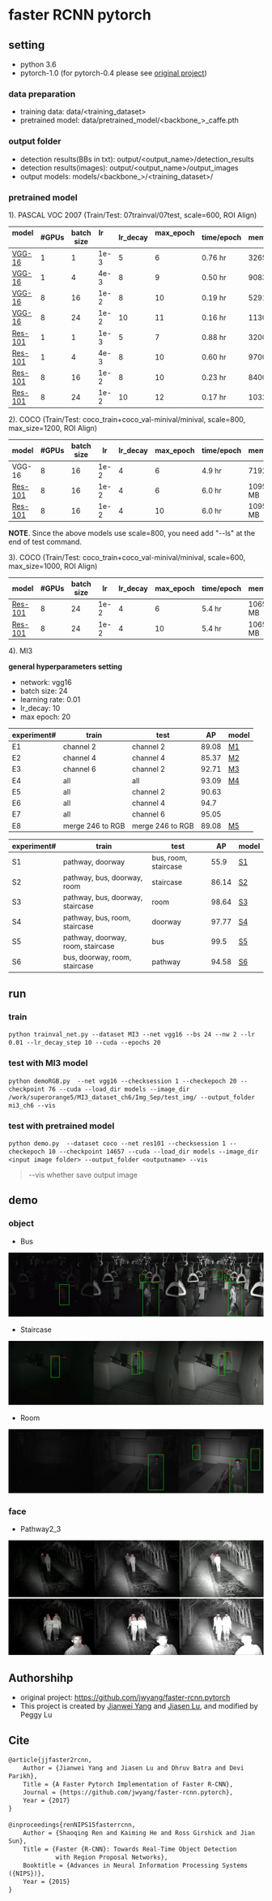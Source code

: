 # faster RCNN pytorch

## setting
* python 3.6
* pytorch-1.0 (for pytorch-0.4 please see [original project](https://github.com/jwyang/faster-rcnn.pytorch))

### data preparation
* training data: data/<training_dataset>
* pretrained model: data/pretrained_model/<backbone_>_caffe.pth

### output folder
* detection results(BBs in txt): output/<output_name>/detection_results
* detection results(images): output/<output_name>/output_images
* output models: models/<backbone_>/<training_dataset>/

### pretrained model


1). PASCAL VOC 2007 (Train/Test: 07trainval/07test, scale=600, ROI Align)

model    | #GPUs | batch size | lr        | lr_decay | max_epoch     |  time/epoch | mem/GPU | mAP
---------|--------|-----|--------|-----|-----|-------|--------|-----
[VGG-16](https://www.dropbox.com/s/6ief4w7qzka6083/faster_rcnn_1_6_10021.pth?dl=0)     | 1 | 1 | 1e-3 | 5   | 6   |  0.76 hr | 3265MB   | 70.1
[VGG-16](https://www.dropbox.com/s/cpj2nu35am0f9hp/faster_rcnn_1_9_2504.pth?dl=0)     | 1 | 4 | 4e-3 | 8   | 9  |  0.50 hr | 9083MB   | 69.6
[VGG-16](https://www.dropbox.com/s/1a31y7vicby0kvy/faster_rcnn_1_10_625.pth?dl=0)     | 8 | 16| 1e-2 | 8   | 10  |  0.19 hr | 5291MB   | 69.4
[VGG-16](https://www.dropbox.com/s/hkj7i6mbhw9tq4k/faster_rcnn_1_11_416.pth?dl=0)     | 8 | 24| 1e-2 | 10  | 11  |  0.16 hr | 11303MB  | 69.2
[Res-101](https://www.dropbox.com/s/4v3or0054kzl19q/faster_rcnn_1_7_10021.pth?dl=0)   | 1 | 1 | 1e-3 | 5   | 7   |  0.88 hr | 3200 MB  | 75.2
[Res-101](https://www.dropbox.com/s/8bhldrds3mf0yuj/faster_rcnn_1_10_2504.pth?dl=0)    | 1 | 4 | 4e-3 | 8   | 10  |  0.60 hr | 9700 MB  | 74.9
[Res-101](https://www.dropbox.com/s/5is50y01m1l9hbu/faster_rcnn_1_10_625.pth?dl=0)    | 8 | 16| 1e-2 | 8   | 10  |  0.23 hr | 8400 MB  | 75.2 
[Res-101](https://www.dropbox.com/s/cn8gneumg4gjo9i/faster_rcnn_1_12_416.pth?dl=0)    | 8 | 24| 1e-2 | 10  | 12  |  0.17 hr | 10327MB  | 75.1  


2). COCO (Train/Test: coco_train+coco_val-minival/minival, scale=800, max_size=1200, ROI Align)

model     | #GPUs | batch size |lr        | lr_decay | max_epoch     |  time/epoch | mem/GPU | mAP
---------|--------|-----|--------|-----|-----|-------|--------|-----
VGG-16     | 8 | 16    |1e-2| 4   | 6  |  4.9 hr | 7192 MB  | 29.2
[Res-101](https://www.dropbox.com/s/5if6l7mqsi4rfk9/faster_rcnn_1_6_14657.pth?dl=0)    | 8 | 16    |1e-2| 4   | 6  |  6.0 hr    |10956 MB  | 36.2
[Res-101](https://www.dropbox.com/s/be0isevd22eikqb/faster_rcnn_1_10_14657.pth?dl=0)    | 8 | 16    |1e-2| 4   | 10  |  6.0 hr    |10956 MB  | 37.0

**NOTE**. Since the above models use scale=800, you need add "--ls" at the end of test command.

3). COCO (Train/Test: coco_train+coco_val-minival/minival, scale=600, max_size=1000, ROI Align)

model     | #GPUs | batch size |lr        | lr_decay | max_epoch     |  time/epoch | mem/GPU | mAP
---------|--------|-----|--------|-----|-----|-------|--------|-----
[Res-101](https://www.dropbox.com/s/y171ze1sdw1o2ph/faster_rcnn_1_6_9771.pth?dl=0)    | 8 | 24    |1e-2| 4   | 6  |  5.4 hr    |10659 MB  | 33.9
[Res-101](https://www.dropbox.com/s/dpq6qv0efspelr3/faster_rcnn_1_10_9771.pth?dl=0)    | 8 | 24    |1e-2| 4   | 10  |  5.4 hr    |10659 MB  | 34.5

4). MI3

__general hyperparameters setting__

* network: vgg16
* batch size: 24
* learning rate: 0.01
* lr_decay: 10
* max epoch: 20


      
experiment#     | train | test | AP | model
---------|--------|-----|--------|--------
E1 | channel 2 | channel 2 | 89.08 |  [M1](https://xxx)
E2 | channel 4 | channel 4 | 85.37 | [M2](https://xxx)
E3 | channel 6 | channel 2 | 92.71 | [M3](https://xxx)
E4 | all | all | 93.09 | [M4](https://xxx)
E5 | all | channel 2 | 90.63 |
E6 | all | channel 4 | 94.7 |
E7 | all | channel 6 | 95.05 | 
E8 | merge 246 to RGB | merge 246 to RGB | 89.08 | [M5](https://xxx)

experiment#     | train | test | AP | model
---------|--------|-----|--------|--------
S1 | pathway, doorway | bus, room, staircase | 55.9 |  [S1](https://xxx)
S2 | pathway, bus, doorway, room | staircase | 86.14 | [S2](https://xxx)
S3 | pathway, bus, doorway, staircase | room | 98.64 | [S3](https://xxx)
S4 | pathway, bus, room, staircase | doorway | 97.77 | [S4](https://xxx)
S5 | pathway, doorway, room, staircase | bus | 99.5 | [S5](https://xxx)
S6 | bus, doorway, room, staircase | pathway | 94.58 | [S6](https://xxx)

## run
### train
```
python trainval_net.py --dataset MI3 --net vgg16 --bs 24 --nw 2 --lr 0.01 --lr_decay_step 10 --cuda --epochs 20
```

### test with MI3 model
```
python demoRGB.py  --net vgg16 --checksession 1 --checkepoch 20 --checkpoint 76 --cuda --load_dir models --image_dir /work/superorange5/MI3_dataset_ch6/Img_Sep/test_img/ --output_folder mi3_ch6 --vis
```

### test with pretrained model
```
python demo.py  --dataset coco --net res101 --checksession 1 --checkepoch 10 --checkpoint 14657 --cuda --load_dir models --image_dir <input image folder> --output_folder <outputname> --vis
```
>--vis whether save output image



## demo

### object
* Bus
<img src="img/merge_bus.jpg">

* Staircase
<img src="img/merge_staircase.jpg">

* Room
<img src="img/merge_room.jpg">

### face
* Pathway2_3
<img src="img/face_output_00419.png">
<br>
<img src="img/face_output_00483.png">

## Authorshihp
* original project: https://github.com/jwyang/faster-rcnn.pytorch
* This project is created by [Jianwei Yang](https://github.com/jwyang)  and [Jiasen Lu](https://github.com/jiasenlu), and modified by Peggy Lu

## Cite
```
@article{jjfaster2rcnn,
    Author = {Jianwei Yang and Jiasen Lu and Dhruv Batra and Devi Parikh},
    Title = {A Faster Pytorch Implementation of Faster R-CNN},
    Journal = {https://github.com/jwyang/faster-rcnn.pytorch},
    Year = {2017}
}

@inproceedings{renNIPS15fasterrcnn,
    Author = {Shaoqing Ren and Kaiming He and Ross Girshick and Jian Sun},
    Title = {Faster {R-CNN}: Towards Real-Time Object Detection
             with Region Proposal Networks},
    Booktitle = {Advances in Neural Information Processing Systems ({NIPS})},
    Year = {2015}
}
```
